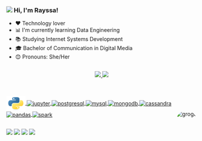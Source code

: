 ### <img src="https://i.pinimg.com/originals/17/07/46/17074670b1d2d663fe3521a03f40c37c.gif" width="60"> Hi, I'm Rayssa! 

 - :hearts: Technology lover 
 - :bar_chart: I'm currently learning Data Engineering
 - :books: Studying Internet Systems Development
 - :mortar_board: Bachelor of Communication in Digital Media
 - :blush: Pronouns: She/Her
  
## 

<div align="center">
  <a href="https://github.com/rayssawho">
  <img height="160em" src="https://github-readme-stats.vercel.app/api?username=rayssawho&show_icons=true&theme=dark&include_all_commits=true&count_private=true"/>
  <img height="160em" src="https://github-readme-stats.vercel.app/api/top-langs/?username=rayssawho&layout=compact&langs_count=7&theme=dark"/>
</div>

## 
                                                                             
<div align="left"style="display: inline_block"><br>
  <img align="center" alt="python" height="40" width="50" src="https://raw.githubusercontent.com/devicons/devicon/master/icons/python/python-original.svg">
  <img align="center" alt="jupyter" height="40" width="50" src="https://cdn.jsdelivr.net/gh/devicons/devicon/icons/jupyter/jupyter-original-wordmark.svg">
  <img align="center" alt="postgresql" height="40" width="50" src="https://cdn.jsdelivr.net/gh/devicons/devicon/icons/postgresql/postgresql-plain.svg">
  <img align="center" alt="mysql" height="40" width="50" src="https://cdn.jsdelivr.net/gh/devicons/devicon/icons/mysql/mysql-original.svg">
  <img align="center" alt="mongodb" height="40" width="50" src="https://cdn.jsdelivr.net/gh/devicons/devicon/icons/mongodb/mongodb-original.svg">
  <img align="center" alt="cassandra" height="40" width="50" src="https://upload.wikimedia.org/wikipedia/commons/1/1e/Apache-cassandra-icon.png">
  <img align="center" alt="pandas" height="40" width="50" src="https://cdn.jsdelivr.net/gh/devicons/devicon/icons/pandas/pandas-original.svg">
  <img align="center" alt="spark" height="30" width="60" src="https://upload.wikimedia.org/wikipedia/commons/thumb/f/f3/Apache_Spark_logo.svg/1200px-Apache_Spark_logo.svg.png">
  
  <img align="right" alt="grogu" height="250" style="border-radius:50px;" src="https://media0.giphy.com/media/wCDW0yf9gf77c9vIVZ/giphy.gif?cid=790b7611710f7e47de0198c6d3a8e44b869d2186f288e3ac&rid=giphy.gif&ct=s">
</div>

</div>
  
## 
  
 <div align="left"> 
  
 <a href="https://twitter.com/rayssawho" target="_blank"><img src="https://img.shields.io/badge/Twitter-1DA1F2?style=for-the-badge&logo=twitter&logoColor=white" target="_blank"></a>
 <a href="https://instagram.com/rayssarte" target="_blank"><img src="https://img.shields.io/badge/-Instagram-%23E4405F?style=for-the-badge&logo=instagram&logoColor=white" target="_blank"></a>
 <a href = "mailto:rayssarte@gmail.com"><img src="https://img.shields.io/badge/-Gmail-%23333?style=for-the-badge&logo=gmail&logoColor=white" target="_blank"></a>
 <a href="https://www.linkedin.com/in/rayssarte/" target="_blank"><img src="https://img.shields.io/badge/-LinkedIn-%230077B5?style=for-the-badge&logo=linkedin&logoColor=white" target="_blank"></a> 
 
</div>

